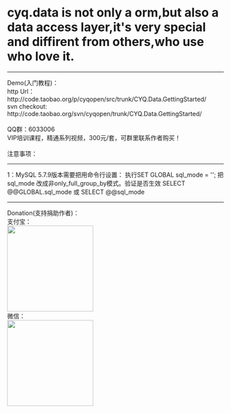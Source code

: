 # cyq.data is not only a orm,but also a data access layer,it's very special and diffirent from others,who use who love it.
<hr />
Demo(入门教程)：<br />
http Url：http://code.taobao.org/p/cyqopen/src/trunk/CYQ.Data.GettingStarted/ <br />
svn checkout: http://code.taobao.org/svn/cyqopen/trunk/CYQ.Data.GettingStarted/
<br /><br />QQ群：6033006<br />
VIP培训课程，精通系列视频，300元/套，可群里联系作者购买！
<br /><br />
注意事项：
<hr />
1：MySQL 5.7.9版本需要把用命令行设置：
执行SET GLOBAL sql_mode = ''; 把sql_mode 改成非only_full_group_by模式。验证是否生效 SELECT @@GLOBAL.sql_mode 或 SELECT @@sql_mode

<hr />
Donation(支持捐助作者)：<br />
支付宝：<br />
<img src="http://images.cnblogs.com/cnblogs_com/cyq1162/828949/o_2.jpg" width="200" height="200" /><br />
微信：<br />
<img src="http://images.cnblogs.com/cnblogs_com/cyq1162/828949/o_1.jpg" width="200" height="200"  />
